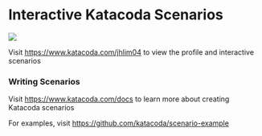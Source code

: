 # Interactive Katacoda Scenarios

[![](http://shields.katacoda.com/katacoda/jhlim04/count.svg)](https://www.katacoda.com/jhlim04 "Get your profile on Katacoda.com")

Visit https://www.katacoda.com/jhlim04 to view the profile and interactive scenarios

### Writing Scenarios
Visit https://www.katacoda.com/docs to learn more about creating Katacoda scenarios

For examples, visit https://github.com/katacoda/scenario-example
